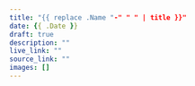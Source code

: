 ```yaml
---
title: "{{ replace .Name "-" " " | title }}"
date: {{ .Date }}
draft: true
description: ""
live_link: ""
source_link: ""
images: []
---
```

